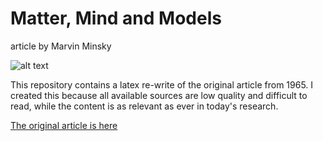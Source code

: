 # Matter, Mind and Models
article by Marvin Minsky

![alt text]("https://github.com/mrmartin/Matter-Mind-and-Models/edit/master/great.png" "Original and Result")

This repository contains a latex re-write of the original article from 1965. I created this because all available sources are low quality and difficult to read, while the content is as relevant as ever in today's research.

[The original article is here](https://dspace.mit.edu/handle/1721.1/6119)

